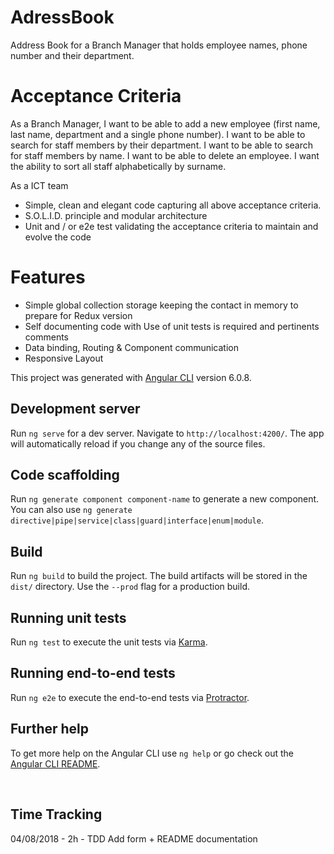 # AdressBook
Address Book for a Branch Manager that holds employee names, phone number and their department.

# Acceptance Criteria
As a  Branch Manager,
  I want to be able to add a new employee (first name, last name, department and a
single phone number).
  I want to be able to search for staff members by their department.
  I want to be able to search for staff members by name.
  I want to be able to delete an employee.
  I want the ability to sort all staff alphabetically by surname.

As a ICT team 
 - Simple, clean and elegant code capturing all above acceptance criteria.
 - S.O.L.I.D. principle and modular architecture
 - Unit and / or e2e test validating the acceptance criteria to maintain and evolve the code 

 # Features 

 - Simple global collection storage keeping the contact in memory to prepare for Redux version
 - Self documenting code with  Use of unit tests is required and pertinents  comments
 - Data binding, Routing & Component communication
 - Responsive Layout
   

This project was generated with [Angular CLI](https://github.com/angular/angular-cli) version 6.0.8.

## Development server

Run `ng serve` for a dev server. Navigate to `http://localhost:4200/`. The app will automatically reload if you change any of the source files.

## Code scaffolding

Run `ng generate component component-name` to generate a new component. You can also use `ng generate directive|pipe|service|class|guard|interface|enum|module`.

## Build

Run `ng build` to build the project. The build artifacts will be stored in the `dist/` directory. Use the `--prod` flag for a production build.

## Running unit tests

Run `ng test` to execute the unit tests via [Karma](https://karma-runner.github.io).

## Running end-to-end tests

Run `ng e2e` to execute the end-to-end tests via [Protractor](http://www.protractortest.org/).

## Further help

To get more help on the Angular CLI use `ng help` or go check out the [Angular CLI README](https://github.com/angular/angular-cli/blob/master/README.md).

 
## Time Tracking
04/08/2018 - 2h - TDD Add form + README documentation

